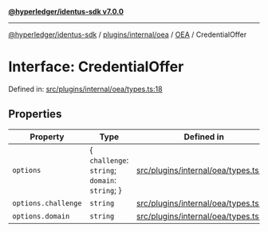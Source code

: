[**@hyperledger/identus-sdk v7.0.0**](../../../../../../README.md)

***

[@hyperledger/identus-sdk](../../../../../../README.md) / [plugins/internal/oea](../../../README.md) / [OEA](../README.md) / CredentialOffer

# Interface: CredentialOffer

Defined in: [src/plugins/internal/oea/types.ts:18](https://github.com/hyperledger/identus-edge-agent-sdk-ts/blob/96423ee84b124a31ce63036d9d623d1cb73a13c2/src/plugins/internal/oea/types.ts#L18)

## Properties

| Property | Type | Defined in |
| ------ | ------ | ------ |
| <a id="options"></a> `options` | \{ `challenge`: `string`; `domain`: `string`; \} | [src/plugins/internal/oea/types.ts:19](https://github.com/hyperledger/identus-edge-agent-sdk-ts/blob/96423ee84b124a31ce63036d9d623d1cb73a13c2/src/plugins/internal/oea/types.ts#L19) |
| `options.challenge` | `string` | [src/plugins/internal/oea/types.ts:20](https://github.com/hyperledger/identus-edge-agent-sdk-ts/blob/96423ee84b124a31ce63036d9d623d1cb73a13c2/src/plugins/internal/oea/types.ts#L20) |
| `options.domain` | `string` | [src/plugins/internal/oea/types.ts:21](https://github.com/hyperledger/identus-edge-agent-sdk-ts/blob/96423ee84b124a31ce63036d9d623d1cb73a13c2/src/plugins/internal/oea/types.ts#L21) |
